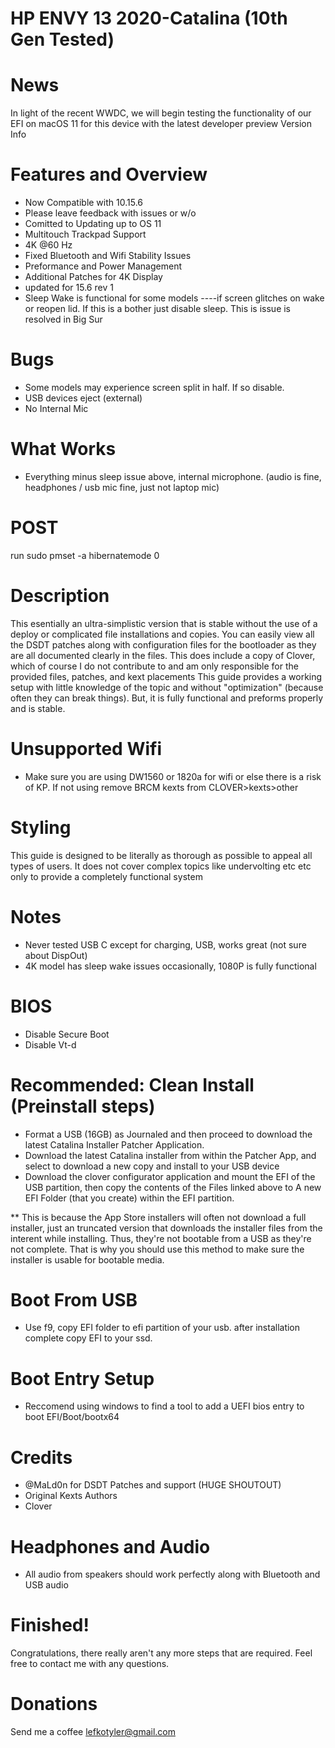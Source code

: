 # HP ENVY 13 2020-Catalina (10th Gen Tested)

# News
In light of the recent WWDC, we will begin testing the functionality of our EFI on macOS 11 for this device with the latest developer preview
Version Info

# Features and Overview
- Now Compatible with 10.15.6
- Please leave feedback with issues or w/o
- Comitted to Updating up to OS 11
- Multitouch Trackpad Support
- 4K @60 Hz
- Fixed Bluetooth and Wifi Stability Issues
- Preformance and Power Management
- Additional Patches for 4K Display
- updated for 15.6 rev 1
- Sleep Wake is functional for some models ----if screen glitches on wake or reopen lid. If this is a bother just disable sleep. This is issue is resolved in Big Sur

# Bugs
- Some models may experience screen split in half. If so disable.
- USB devices eject (external)
- No Internal Mic

# What Works
- Everything minus sleep issue above, internal microphone. (audio is fine, headphones / usb mic fine, just not laptop mic)

# POST
run sudo pmset -a hibernatemode 0

# Description
This esentially an ultra-simplistic version that is stable without the use of a deploy or complicated file installations and copies.
You can easily view all the DSDT patches along with configuration files for the bootloader as they are all documented clearly in the files.
This does include a copy of Clover, which of course I do not contribute to and am only responsible for the provided files, patches, and kext placements
This guide provides a working setup with little knowledge of the topic and without "optimization" (because often they can break things). But, it is fully functional and preforms properly and is stable.

# Unsupported Wifi
- Make sure you are using DW1560 or 1820a for wifi or else there is a risk of KP. If not using remove BRCM kexts from CLOVER>kexts>other

# Styling
This guide is designed to be literally as thorough as possible to appeal all types of users. It does not cover complex topics like undervolting etc etc only to provide a completely functional system

# Notes
- Never tested USB C except for charging, USB, works great (not sure about DispOut)
 - 4K model has  sleep wake issues occasionally, 1080P is fully functional
 
 # BIOS
 - Disable Secure Boot
 - Disable Vt-d
 
 # Recommended: Clean Install (Preinstall steps)
- Format a USB (16GB) as Journaled and then proceed to download the latest Catalina Installer Patcher Application.
- Download the latest Catalina installer from within the Patcher App, and select to download a new copy and install to your USB device
- Download the clover configurator application and mount the EFI of the USB partition, then copy the contents of the Files linked above to A new EFI Folder (that you create) within the EFI partition.

** This is because the App Store installers will often not download a full installer, just an truncated version that downloads the installer files from the interent while installing. Thus, they're not bootable from a USB as they're not complete. That is why you should use this method to make sure the installer is usable for bootable media.

# Boot From USB
- Use f9, copy EFI folder to efi partition of your usb. after installation complete copy EFI to your ssd.

# Boot Entry Setup
- Reccomend using windows to find a tool to add a UEFI bios entry to boot EFI/Boot/bootx64

# Credits
- @MaLd0n for DSDT Patches and support (HUGE SHOUTOUT)
- Original Kexts Authors
- Clover

# Headphones and Audio
- All audio from speakers should work perfectly along with Bluetooth and USB audio

# Finished!
Congratulations, there really aren't any more steps that are required. Feel free to contact me with any questions.

# Donations
Send me a coffee lefkotyler@gmail.com


